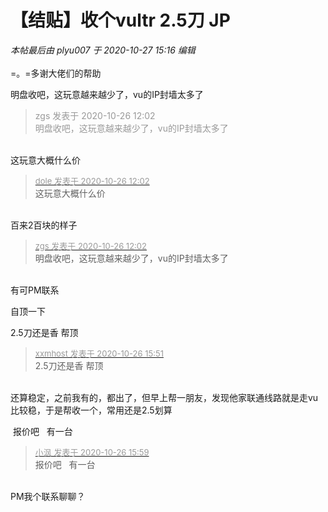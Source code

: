 # 【结贴】收个vultr 2.5刀 JP


<i class="pstatus"> 本帖最后由 plyu007 于 2020-10-27 15:16 编辑 </i><br />
<br />
=。=多谢大佬们的帮助<br />


明盘收吧，这玩意越来越少了，vu的IP封墙太多了<img src="static/image/smiley/default/lol.gif" smilieid="12" border="0" alt="" />

<div class="quote"><blockquote><font color="#999999">zgs 发表于 2020-10-26 12:02</font><br />
<font color="#999999">明盘收吧，这玩意越来越少了，vu的IP封墙太多了</font></blockquote></div><br />
这玩意大概什么价

<div class="quote"><blockquote><font size="2"><a href="https://www.hostloc.com/forum.php?mod=redirect&amp;goto=findpost&amp;pid=9353382&amp;ptid=758529" target="_blank"><font color="#999999">dole 发表于 2020-10-26 12:02</font></a></font><br />
这玩意大概什么价</blockquote></div><br />
百来2百块的样子

<div class="quote"><blockquote><font size="2"><a href="https://www.hostloc.com/forum.php?mod=redirect&amp;goto=findpost&amp;pid=9353381&amp;ptid=758529" target="_blank"><font color="#999999">zgs 发表于 2020-10-26 12:02</font></a></font><br />
明盘收吧，这玩意越来越少了，vu的IP封墙太多了</blockquote></div><br />
有可PM联系<img src="static/image/smiley/default/lol.gif" smilieid="12" border="0" alt="" />

自顶一下

2.5刀还是香 帮顶

<div class="quote"><blockquote><font size="2"><a href="https://www.hostloc.com/forum.php?mod=redirect&amp;goto=findpost&amp;pid=9354472&amp;ptid=758529" target="_blank"><font color="#999999">xxmhost 发表于 2020-10-26 15:51</font></a></font><br />
2.5刀还是香 帮顶</blockquote></div><br />
还算稳定，之前我有的，都出了，但早上帮一朋友，发现他家联通线路就是走vu比较稳，于是帮收一个，常用还是2.5划算

<img src="static/image/smiley/default/lol.gif" smilieid="12" border="0" alt="" /><img src="static/image/smiley/default/lol.gif" smilieid="12" border="0" alt="" /> 报价吧&nbsp; &nbsp;有一台

<div class="quote"><blockquote><font size="2"><a href="https://www.hostloc.com/forum.php?mod=redirect&amp;goto=findpost&amp;pid=9354509&amp;ptid=758529" target="_blank"><font color="#999999">小沨 发表于 2020-10-26 15:59</font></a></font><br />
报价吧&nbsp; &nbsp;有一台</blockquote></div><br />
PM我个联系聊聊？
